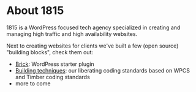 # About 1815

1815 is a WordPress focused tech agency specialized in creating and managing high traffic and high availability websites.

Next to creating websites for clients we've built a few (open source) "building blocks", check them out:

* [Brick](https://github.com/achttienvijftien/brick): WordPress starter plugin
* [Building techniques](https://github.com/achttienvijftien/building-techniques): our liberating coding standards based on WPCS and Timber coding standards
* more to come
